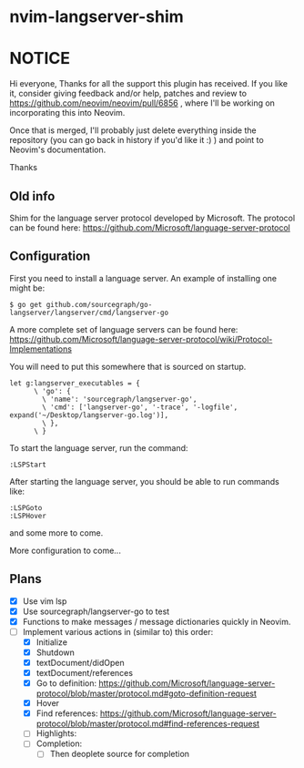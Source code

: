 # nvim-langserver-shim

# NOTICE

Hi everyone, Thanks for all the support this plugin has received. If you like it, consider giving feedback and/or help, patches and review to https://github.com/neovim/neovim/pull/6856 , where I'll be working on incorporating this into Neovim.

Once that is merged, I'll probably just delete everything inside the repository (you can go back in history if you'd like it :) ) and point to Neovim's documentation.

Thanks

## Old info

Shim for the language server protocol developed by Microsoft. The protocol can be found here: https://github.com/Microsoft/language-server-protocol

## Configuration

First you need to install a language server. An example of installing one might be:

```shell
$ go get github.com/sourcegraph/go-langserver/langserver/cmd/langserver-go
```

A more complete set of language servers can be found here: https://github.com/Microsoft/language-server-protocol/wiki/Protocol-Implementations

You will need to put this somewhere that is sourced on startup.

```vim
let g:langserver_executables = {
      \ 'go': {
        \ 'name': 'sourcegraph/langserver-go',
        \ 'cmd': ['langserver-go', '-trace', '-logfile', expand('~/Desktop/langserver-go.log')],
        \ },
      \ }
```

To start the language server, run the command:

```vim
:LSPStart
```

After starting the language server, you should be able to run commands like:

```vim
:LSPGoto
:LSPHover
```

and some more to come.

More configuration to come...

## Plans

- [x] Use vim lsp
- [x] Use sourcegraph/langserver-go to test
- [x] Functions to make messages / message dictionaries quickly in Neovim.
- [ ] Implement various actions in (similar to) this order:
    - [x] Initialize
    - [x] Shutdown
    - [x] textDocument/didOpen
    - [x] textDocument/references
    - [x] Go to definition: https://github.com/Microsoft/language-server-protocol/blob/master/protocol.md#goto-definition-request
    - [x] Hover
    - [x] Find references: https://github.com/Microsoft/language-server-protocol/blob/master/protocol.md#find-references-request
    - [ ] Highlights:
    - [ ] Completion:
        - [ ] Then deoplete source for completion
